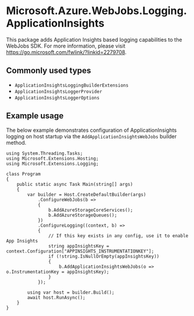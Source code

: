 ﻿# Microsoft.Azure.WebJobs.Logging.ApplicationInsights

This package adds Application Insights based logging capabilities to the WebJobs SDK. For more information, please visit https://go.microsoft.com/fwlink/?linkid=2279708.

## Commonly used types

- `ApplicationInsightsLoggingBuilderExtensions`
- `ApplicationInsightsLoggerProvider`
- `ApplicationInsightsLoggerOptions`

## Example usage

The below example demonstrates configuration of ApplicationInsights logging on host startup via the `AddApplicationInsightsWebJobs` builder method.

``` CSharp
using System.Threading.Tasks;
using Microsoft.Extensions.Hosting;
using Microsoft.Extensions.Logging;

class Program
{
    public static async Task Main(string[] args)
    {
        var builder = Host.CreateDefaultBuilder(args)
            .ConfigureWebJobs(b =>
            {
                b.AddAzureStorageCoreServices();
                b.AddAzureStorageQueues();
            })
            .ConfigureLogging((context, b) =>
            {
                // If this key exists in any config, use it to enable App Insights
                string appInsightsKey = context.Configuration["APPINSIGHTS_INSTRUMENTATIONKEY"];
                if (!string.IsNullOrEmpty(appInsightsKey))
                {
                    b.AddApplicationInsightsWebJobs(o => o.InstrumentationKey = appInsightsKey);
                }
            });

        using var host = builder.Build();
        await host.RunAsync();
    }
}
```